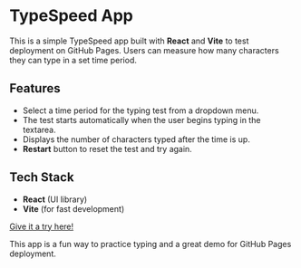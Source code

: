 # TypeSpeed App

This is a simple TypeSpeed app built with **React** and **Vite** to test deployment on GitHub Pages. Users can measure how many characters they can type in a set time period.

## Features
- Select a time period for the typing test from a dropdown menu.
- The test starts automatically when the user begins typing in the textarea.
- Displays the number of characters typed after the time is up.
- **Restart** button to reset the test and try again.

## Tech Stack
- **React** (UI library)
- **Vite** (for fast development)

[Give it a try here!](https://rui-23.github.io/react-typespeed/)

This app is a fun way to practice typing and a great demo for GitHub Pages deployment.

